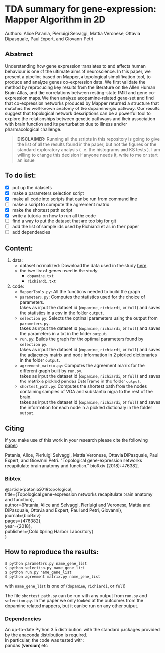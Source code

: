 # TDA summary for gene-expression: Mapper Algorithm in 2D
Authors: Alice Patania, Pierluigi Selvaggi, Mattia Veronese, Ottavia Dipasquale, Paul Expert, and Giovanni Petri

## Abstract
Understanding how gene expression translates to and affects human behaviour is one of the ultimate aims of neuroscience.  In this paper, we present a pipeline based on Mapper, a topological simplification tool, to produce and analyze genes co-expression data.  We first validate the method by reproducing key results from the literature on the Allen Human Brain Atlas, and the correlations between resting-state fMRI and gene co-expression maps.  We then analyze adopamine-related gene-set and find that co-expression networks produced by Mapper returned a structure that matches the well-known anatomy of the dopaminergic pathway.  Our results suggest that topological network descriptions can be a powerful tool to explore the relationships between genetic pathways and their association with brain function and its perturbation due to illness and/or pharmacological challenge.

> **DISCLAIMER:**
> Running all the scripts in this repository is going to give the list of all the results found in the paper, but not the figures or the standard exploratory analysis ( i.e. the histograms and KS tests ). 
> I am willing to change this decision if anyone needs it, write to me or start an issue
  
## To do list:
  - [x] put up the datasets
  - [x] make a parameters selection script
  - [x] make all code into scripts that can be run from command line
  - [ ] make a script to compute the agreement matrix
  - [x] make the shortest path script
  - [x] write a tutorial on how to run all the code
  - [ ] find a way to put the dataset that are too big for git
  - [ ] add the list of sample ids used by Richiardi et al. in their paper
  - [ ] add dependencies
  
## Content:
1. data:
    - dataset normalized: Download the data used in the study [here](https://figshare.com/s/9f9806df6a5a73cc18bf).
    - the two list of genes used in the study
      - `dopamine.txt`
      - `richiardi.txt`
3. code:
    - `MapperTools.py`: All the functions needed to build the graph
    - `parameters.py`: Computes the statistics used for the choice of parameters.  
    takes as input the dataset id (`dopamine`, `richiardi`, or `full`) and saves the statistics in a csv in the folder `output`.
    - `selection.py`: Selects the optimal parameters using the output from `parameters.py`.  
    takes as input the dataset id (`dopamine`, `richiardi`, or `full`) and saves the parameters in a txt in the folder `output`.
    - `run.py`: Builds the graph for the optimal parameters found by `selection.py`.  
    takes as input the dataset id (`dopamine`, `richiardi`, or `full`) and saves the adjacency matrix and node information in 2 pickled dictionaries in the folder `output`.
    - `agreement_matrix.py`: Computes the agreement matrix for the different graph built by `run.py`.  
    takes as input the dataset id (`dopamine`, `richiardi`, or `full`) and saves the matrix a pickled pandas DataFrame in the folder `output`.
    - `shortest_path.py`: Computes the shortest path from the nodes containing samples of VGA and substantia nigra to the rest of the brain.  
    takes as input the dataset id (`dopamine`, `richiardi`, or `full`) and saves the information for each node in a pickled dictionary in the folder `output`.
    
## Citing
If you make use of this work in your research please cite the following [paper](https://www.biorxiv.org/content/10.1101/476382v1):

Patania, Alice, Pierluigi Selvaggi, Mattia Veronese, Ottavia DiPasquale, Paul Expert, and Giovanni Petri. "Topological gene-expression networks recapitulate brain anatomy and function." bioRxiv (2018): 476382.

### Bibtex

@article{patania2018topological,  
  title={Topological gene-expression networks recapitulate brain anatomy and function},  
  author={Patania, Alice and Selvaggi, Pierluigi and Veronese, Mattia and DiPasquale, Ottavia and Expert, Paul and Petri, Giovanni},  
  journal={bioRxiv},  
  pages={476382},  
  year={2018},  
  publisher={Cold Spring Harbor Laboratory}  
}

## How to reproduce the results:

```shell
$ python parameters.py name_gene_list
$ python selection.py name_gene_list
$ python run.py name_gene_list
$ python agreement matrix.py name_gene_list
```
with `name_gene_list` is one of (`dopamine`, `richiardi`, or `full`)

The file `shortest_path.py` can be run with any output from `run.py` and `selection.py`. In the paper we only looked at the outcomes from the dopamine related mappers, but it can be run on any other output.

### Dependencies
An up-to-date Python 3.5 distribution, with the standard packages provided by the anaconda distribution is required.  
In particular, the code was tested with:  
pandas (__version__) etc  
